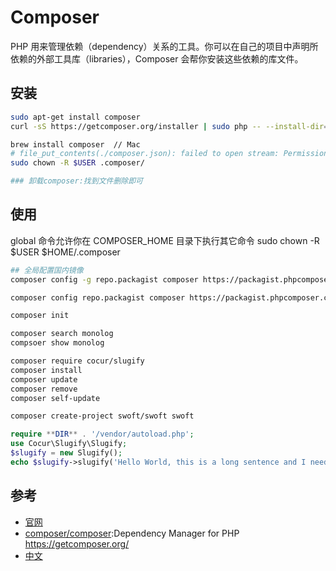# Composer

 PHP 用来管理依赖（dependency）关系的工具。你可以在自己的项目中声明所依赖的外部工具库（libraries），Composer 会帮你安装这些依赖的库文件。

## 安装

```sh
sudo apt-get install composer
curl -sS https://getcomposer.org/installer | sudo php -- --install-dir=/usr/local/bin --filename=composer

brew install composer  // Mac
# file_put_contents(./composer.json): failed to open stream: Permission denied
sudo chown -R $USER .composer/

### 卸载composer:找到文件删除即可
```

## 使用

global 命令允许你在 COMPOSER_HOME 目录下执行其它命令 sudo chown -R $USER $HOME/.composer

```sh
## 全局配置国内镜像
composer config -g repo.packagist composer https://packagist.phpcomposer.com

composer config repo.packagist composer https://packagist.phpcomposer.com

composer init

composer search monolog
compsoer show monolog

composer require cocur/slugify
composer install
composer update
composer remove
composer self-update

composer create-project swoft/swoft swoft
```

```php
require **DIR** . '/vendor/autoload.php';
use Cocur\Slugify\Slugify;
$slugify = new Slugify();
echo $slugify->slugify('Hello World, this is a long sentence and I need to make a slug from it!');
```

## 参考

* [官网](https://getcomposer.org/)
* [composer/composer](https://github.com/composer/composer):Dependency Manager for PHP https://getcomposer.org/
* [中文](https://www.phpcomposer.com/)
